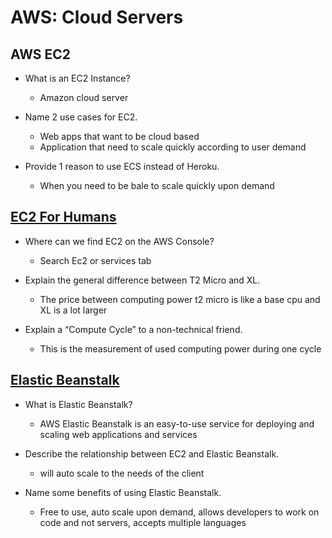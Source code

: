 # AWS: Cloud Servers

## AWS EC2

- What is an EC2 Instance?

  - Amazon cloud server

- Name 2 use cases for EC2.

  - Web apps that want to be cloud based
  - Application that need to scale quickly according to user demand

- Provide 1 reason to use ECS instead of Heroku.

  - When you need to be bale to scale quickly upon demand

## [EC2 For Humans](https://www.youtube.com/watch?v=lZMkgOMYYIg)

- Where can we find EC2 on the AWS Console?

  - Search Ec2 or services tab

- Explain the general difference between T2 Micro and XL.

  - The price between computing power t2 micro is like a base cpu and XL is a lot larger

- Explain a “Compute Cycle” to a non-technical friend.

  - This is the measurement of used computing power during one cycle 

## [Elastic Beanstalk](https://www.youtube.com/watch?v=SrwxAScdyT0)


- What is Elastic Beanstalk?

  - AWS Elastic Beanstalk is an easy-to-use service for deploying and scaling web applications and services

- Describe the relationship between EC2 and Elastic Beanstalk.

  - will auto scale to the needs of the client

- Name some benefits of using Elastic Beanstalk.

  - Free to use, auto scale upon demand, allows developers to work on code and not servers, accepts multiple languages
   
